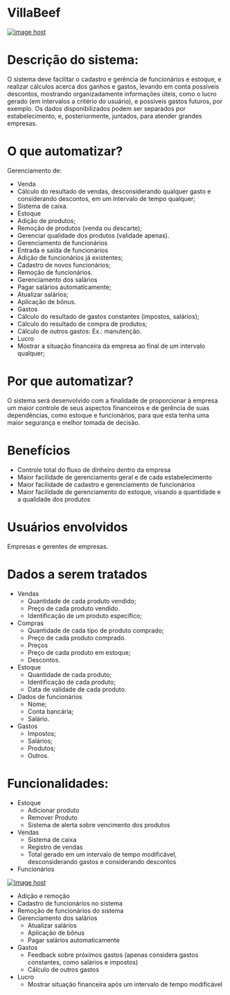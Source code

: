 # VillaBeef
<a href="https://imgbox.com/vLySfUmh" target="_blank"><img src="https://thumbs2.imgbox.com/04/58/vLySfUmh_t.jpg" alt="image host"/></a>

# Descrição do sistema:

O sistema deve facilitar o cadastro e gerência de funcionários e estoque, e realizar cálculos acerca dos ganhos e gastos, levando em conta possíveis descontos, mostrando organizadamente informações úteis, como o lucro gerado (em intervalos a critério do usuário), e possíveis gastos futuros, por exemplo. Os dados disponibilizados podem ser separados por estabelecimento, e, posteriormente, juntados, para atender grandes empresas.


# O que automatizar?

Gerenciamento de:
  - Venda
  - Cálculo do resultado de vendas, desconsiderando qualquer gasto e considerando descontos, em um intervalo de tempo qualquer;
  - Sistema de caixa.
  - Estoque
  - Adição de produtos;
  - Remoção de produtos (venda ou descarte);
  - Gerenciar qualidade dos produtos (validade apenas).
  - Gerenciamento de funcionários
  - Entrada e saída de funcionários
  - Adição de funcionários já existentes;
  - Cadastro de novos funcionários;
  - Remoção de funcionários.
  - Gerenciamento dos salários
  - Pagar salários automaticamente;
  - Atualizar salários;
  - Aplicação de bônus.
  - Gastos
  - Cálculo do resultado de gastos constantes (impostos, salários);
  - Cálculo do resultado de compra de produtos;
  - Cálculo de outros gastos:
      Ex.: manutenção.
  - Lucro
  - Mostrar a situação financeira da empresa ao final de um intervalo qualquer;


# Por que automatizar?

O sistema será desenvolvido com a finalidade de proporcionar à empresa um maior controle de seus aspectos financeiros e de gerência de suas dependências, como estoque e funcionários, para que esta tenha uma maior segurança e melhor tomada de decisão.


# Benefícios

- Controle total do fluxo de dinheiro dentro da empresa
- Maior facilidade de gerenciamento geral e de cada estabelecimento
- Maior facilidade de cadastro e gerenciamento de funcionários
- Maior facilidade de gerenciamento do estoque, visando a quantidade e a qualidade dos produtos

# Usuários envolvidos

Empresas e gerentes de empresas.


# Dados a serem tratados

- Vendas
  - Quantidade de cada produto vendido;
  - Preço de cada produto vendido.
  - Identificação de um produto específico;
- Compras
  - Quantidade de cada tipo de produto comprado;
  - Preço de cada produto comprado.
  - Preços
  - Preço de cada produto em estoque;
  - Descontos.
- Estoque
  - Quantidade de cada produto;
  - Identificação de cada produto;
  - Data de validade de cada produto.
- Dados de funcionários
  - Nome;
  - Conta bancária;
  - Salário.
- Gastos
  - Impostos;
  - Salários;
  - Produtos;
  - Outros.



# Funcionalidades:

- Estoque
  - Adicionar produto
  - Remover Produto
  - Sistema de alerta sobre vencimento dos produtos
- Vendas
  - Sistema de caixa
  - Registro de vendas
  - Total gerado em um intervalo de tempo modificável, desconsiderando gastos e considerando descontos
- Funcionários

<a href="https://imgbox.com/Vf670m9X" target="_blank"><img src="https://thumbs2.imgbox.com/ca/83/Vf670m9X_t.png" alt="image host"/></a>

  - Adição e remoção
  - Cadastro de funcionários no sistema
  - Remoção de funcionários do sistema
- Gerenciamento dos salários
  - Atualizar salários
  - Aplicação de bônus
  - Pagar salários automaticamente
- Gastos
  - Feedback sobre próximos gastos (apenas considera gastos constantes, como salários e impostos)
  - Cálculo de outros gastos
- Lucro
  - Mostrar situação financeira após um intervalo de tempo modificável


